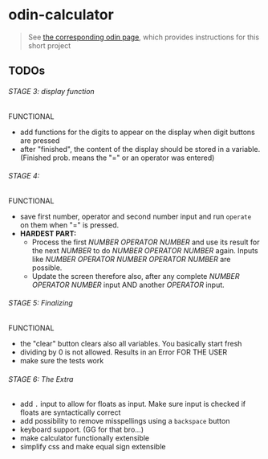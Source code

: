 # odin-calculator
> See [the corresponding odin page](https://www.theodinproject.com/lessons/foundations-calculator), which provides instructions for this short project

## TODOs
###### STAGE 3: display function
FUNCTIONAL
- add functions for the digits to appear on the display when digit buttons are pressed
- after "finished", the content of the display should be stored in a variable. (Finished prob. means the "=" or an operator was entered)
###### STAGE 4: 
FUNCTIONAL
- save first number, operator and second number input and run `operate` on them when "=" is pressed. 
- **HARDEST PART:** 
  - Process the first *NUMBER OPERATOR NUMBER* and use its result for the next *NUMBER* to do *NUMBER OPERATOR NUMBER* again. Inputs like *NUMBER OPERATOR NUMBER OPERATOR NUMBER* are possible. 
  - Update the screen therefore also, after any complete *NUMBER OPERATOR NUMBER* input AND another *OPERATOR* input.
###### STAGE 5: Finalizing
FUNCTIONAL
- the "clear" button clears also all variables. You basically start fresh
- dividing by 0 is not allowed. Results in an Error FOR THE USER
- make sure the tests work
###### STAGE 6: The Extra
- add `.` input to allow for floats as input. Make sure input is checked if floats are syntactically correct
- add possibility to remove misspellings using a `backspace` button
- keyboard support. (GG for that bro...)
- make calculator functionally extensible
- simplify css and make equal sign extensible
